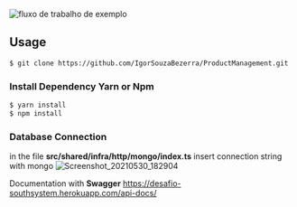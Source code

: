 ![fluxo de trabalho de exemplo](https://github.com/IgorSouzaBezerra/ProductManagement/actions/workflows/main.yml/badge.svg)

## Usage

```bash
$ git clone https://github.com/IgorSouzaBezerra/ProductManagement.git
```

### Install Dependency Yarn or Npm
```bash
$ yarn install
$ npm install
```

### Database Connection

in the file 
**src/shared/infra/http/mongo/index.ts**
insert connection string with mongo
![Screenshot_20210530_182904](https://user-images.githubusercontent.com/47788076/120120647-ff635880-c174-11eb-98c4-ec42b4f652f6.png)




Documentation with **Swagger** https://desafio-southsystem.herokuapp.com/api-docs/
